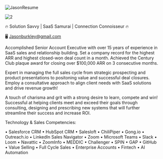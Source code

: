 ![JasonResume](https://github.com/user-attachments/assets/ca02171b-eb50-48c9-b638-e7abd2b01146)

![2](https://github.com/user-attachments/assets/d74a2f99-8d40-42d9-8166-34fd8d1014ef)

🔥 Solution Savvy | SaaS Samurai | Connection Connoisseur 🔥 

🖥️ Jasonburkley@gmail.com 

Accomplished Senior Account Executive with over 15 years of experience in SaaS sales and relationship building. Set a company record for the highest ARR and highest closed-won deal count in a month. Achieved the Century Club plaque award for closing over $100,000 ARR on 3 consecutive months. 

Expert in managing the full sales cycle from strategic prospecting and product presentations to positoning value and successful deal closures. Employ a consultative approach to align client needs with SaaS solutions and drive revenue growth!

A touch of charisma and grit with a strong desire to learn, compete and win! Successful at helping clients meet and exceed their goals through consulting, designing and prescribing new systems that will further streamline their success and increase ROI.

Technology & Sales Competencies:

• Salesforce CRM 
• HubSpot CRM 
• Salesloft 
• ChiliPiper 
• Gong.io 
• Outreach.io
• LinkedIn Sales Navigator 
• Zoom 
• Microsoft Teams 
• Slack
• Loom 
• Navattic
• ZoomInfo 
• MEDDIC 
• Challenger 
• SPIN
• GAP
• GitHub
• Value Selling
• Full Cycle Sales
• Enterprise Accounts
• Fintech
• AI Automation
